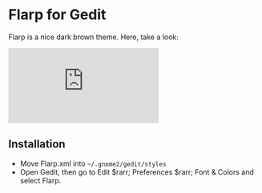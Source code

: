 Flarp for Gedit
================

Flarp is a nice dark brown theme. Here, take a look:

![Flarp Screenshot](http://mikethecoder.com/includes/thumb.php?file=../uploads/image851x573.png&max_width=600&max_height=&quality=100)

Installation
-------------

* Move Flarp.xml into `~/.gnome2/gedit/styles`
* Open Gedit, then go to Edit $rarr; Preferences $rarr; Font & Colors and select Flarp.
